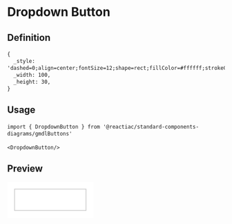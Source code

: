 # Dropdown Button

## Definition

```
{
  _style: 'dashed=0;align=center;fontSize=12;shape=rect;fillColor=#ffffff;strokeColor=#cccccc;whiteSpace=wrap;html=1;',
  _width: 100,
  _height: 30,
}
```

## Usage

```
import { DropdownButton } from '@reactiac/standard-components-diagrams/gmdlButtons'

<DropdownButton/>
```

## Preview

<img src="./dropdown-button.png" width="200"/>

